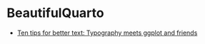 # BeautifulQuarto

- [Ten tips for better text: Typography meets ggplot and friends](https://www.cararthompson.com/talks/rladiesrome-ten-tips-for-better-dataviz-text/)
